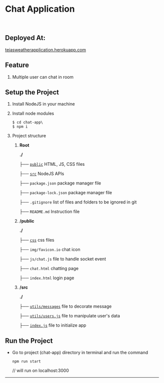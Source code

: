 # Chat Application
<br/>

## Deployed At:
[tejasweatherapplication.herokuapp.com](https://tejasweatherapplication.herokuapp.com/)

## Feature

1. Multiple user can chat in room

## Setup the Project

1. Install NodeJS in your machine

2. Install node modules

   ```
   $ cd chat-app\
   $ npm i
   ```
   
3. Project structure

    1. **Root**

       **./**

       ├── <u>`public`</u> HTML, JS, CSS files
       
       ├── <u>`src`</u> NodeJS APIs

       ├── `package.json` package manager file

       ├── `package-lock.json` package manager file

       ├── `.gitignore` list of files and folders to be ignored in git

       ├── `README.md` Instruction file
    
    2. **/public**
        
        **./**

       ├── <u>`css`</u> css files 

       ├── `img/favicon.io` chat icon

       ├── `js/chat.js` file to handle socket event
       
       ├── `chat.html` chatting page

       ├── `index.html` login page
    
    3. **/src**

       **./**
       
       ├── <u>`utils/messages`</u> file to decorate message

       ├── <u>`utils/users.js`</u> file to manipulate user's data

       ├── <u>`index.js`</u> file to initialize app
        

## Run the Project

* Go to project (chat-app) directory in terminal and run the command

   ```
   npm run start 
   ```

  // will run on localhost:3000

<hr>
